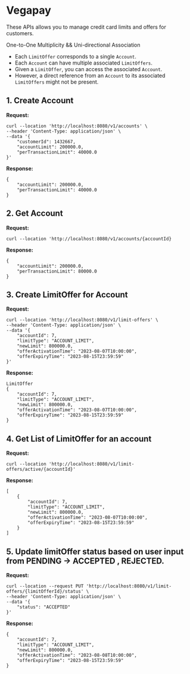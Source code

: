# Vegapay

These APIs allows you to manage credit card limits and offers for customers.

One-to-One Multiplicity && Uni-directional Association
- Each `LimitOffer` corresponds to a single `Account`.
- Each `Account` can have multiple associated `LimitOffers`.
- Given a `LimitOffer`, you can access the associated `Account`.
- However, a direct reference from an `Account` to its associated `LimitOffers` might not be present.

## 1. Create Account

**Request:**

```shell
curl --location 'http://localhost:8080/v1/accounts' \
--header 'Content-Type: application/json' \
--data '{
    "customerId": 1432667,
    "accountLimit": 200000.0,
    "perTransactionLimit": 40000.0
}'
```
**Response:**

```shell
{
    "accountLimit": 200000.0,
    "perTransactionLimit": 40000.0
}
```
## 2. Get Account

**Request:**

```shell
curl --location 'http://localhost:8080/v1/accounts/{accountId}
```
**Response:**

```shell
{
    "accountLimit": 200000.0,
    "perTransactionLimit": 80000.0
}
```

## 3. Create LimitOffer for Account

**Request:**

```shell
curl --location 'http://localhost:8080/v1/limit-offers' \
--header 'Content-Type: application/json' \
--data '{
    "accountId": 7,
    "limitType": "ACCOUNT_LIMIT",
    "newLimit": 800000.0,
    "offerActivationTime": "2023-08-07T10:00:00",
    "offerExpiryTime": "2023-08-15T23:59:59"
}'
```
**Response:**

```shell
LimitOffer
{
    "accountId": 7,
    "limitType": "ACCOUNT_LIMIT",
    "newLimit": 800000.0,
    "offerActivationTime": "2023-08-07T10:00:00",
    "offerExpiryTime": "2023-08-15T23:59:59"
}

```


## 4. Get List of LimitOffer for an account

**Request:**

```shell
curl --location 'http://localhost:8080/v1/limit-offers/active/{accountId}'
```
**Response:**

```shell
[
    {
        "accountId": 7,
        "limitType": "ACCOUNT_LIMIT",
        "newLimit": 800000.0,
        "offerActivationTime": "2023-08-07T10:00:00",
        "offerExpiryTime": "2023-08-15T23:59:59"
    }
]

```

## 5. Update limitOffer status based on user input from PENDING ->  ACCEPTED , REJECTED.

**Request:**

```shell
curl --location --request PUT 'http://localhost:8080/v1/limit-offers/{limitOfferId}/status' \
--header 'Content-Type: application/json' \
--data '{
    "status": "ACCEPTED"
}'

```
**Response:**

```shell
{
    "accountId": 7,
    "limitType": "ACCOUNT_LIMIT",
    "newLimit": 800000.0,
    "offerActivationTime": "2023-08-08T10:00:00",
    "offerExpiryTime": "2023-08-15T23:59:59"
} 
```



